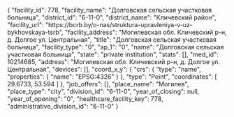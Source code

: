 {
    "facility_id": 778,
    "facility_name": "Долговская сельская участковая больница",
    "district_id": "6-11-0",
    "district_name": "Кличевский район",
    "facility_url": "https:\/\/bcrb.by\/o-nas\/struktura-upravleniya-v-uz-bykhovskaya-tsrb",
    "facility_address": "Могилевская обл. Кличевский р-н, д. Долгое ул. Центральная",
    "title": "Долговская сельская участковая больница",
    "facility_type": "0",
    "ap_1": "0",
    "name": "Долговская сельская участковая больница",
    "state": "private institution",
    "stats": [],
    "med_id": 10214685,
    "address": "Могилевская обл. Кличевский р-н, д. Долгое ул. Центральная",
    "devices": [],
    "coord_x_y": {
        "crs": {
            "type": "name",
            "properties": {
                "name": "EPSG:4326"
            }
        },
        "type": "Point",
        "coordinates": [
            29.6733,
            53.594
        ]
    },
    "job_offers": [],
    "place_name": "Могилев",
    "place_type": "city",
    "division_id": "6-11-0",
    "year_of_closing": null,
    "year_of_opening": "0",
    "healthcare_facility_key": 778,
    "administrative_division_id": "6-11-0"
}